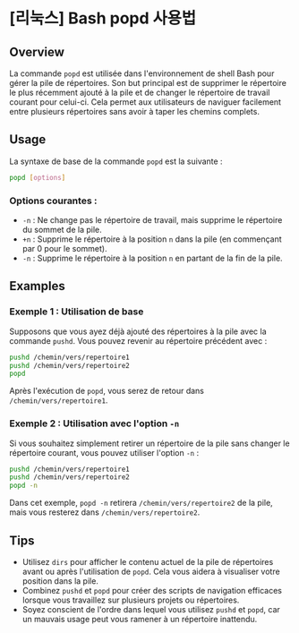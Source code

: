 # [리눅스] Bash popd 사용법

## Overview
La commande `popd` est utilisée dans l'environnement de shell Bash pour gérer la pile de répertoires. Son but principal est de supprimer le répertoire le plus récemment ajouté à la pile et de changer le répertoire de travail courant pour celui-ci. Cela permet aux utilisateurs de naviguer facilement entre plusieurs répertoires sans avoir à taper les chemins complets.

## Usage
La syntaxe de base de la commande `popd` est la suivante :

```bash
popd [options]
```

### Options courantes :
- `-n` : Ne change pas le répertoire de travail, mais supprime le répertoire du sommet de la pile.
- `+n` : Supprime le répertoire à la position `n` dans la pile (en commençant par 0 pour le sommet).
- `-n` : Supprime le répertoire à la position `n` en partant de la fin de la pile.

## Examples
### Exemple 1 : Utilisation de base
Supposons que vous ayez déjà ajouté des répertoires à la pile avec la commande `pushd`. Vous pouvez revenir au répertoire précédent avec :

```bash
pushd /chemin/vers/repertoire1
pushd /chemin/vers/repertoire2
popd
```

Après l'exécution de `popd`, vous serez de retour dans `/chemin/vers/repertoire1`.

### Exemple 2 : Utilisation avec l'option `-n`
Si vous souhaitez simplement retirer un répertoire de la pile sans changer le répertoire courant, vous pouvez utiliser l'option `-n` :

```bash
pushd /chemin/vers/repertoire1
pushd /chemin/vers/repertoire2
popd -n
```

Dans cet exemple, `popd -n` retirera `/chemin/vers/repertoire2` de la pile, mais vous resterez dans `/chemin/vers/repertoire2`.

## Tips
- Utilisez `dirs` pour afficher le contenu actuel de la pile de répertoires avant ou après l'utilisation de `popd`. Cela vous aidera à visualiser votre position dans la pile.
- Combinez `pushd` et `popd` pour créer des scripts de navigation efficaces lorsque vous travaillez sur plusieurs projets ou répertoires.
- Soyez conscient de l'ordre dans lequel vous utilisez `pushd` et `popd`, car un mauvais usage peut vous ramener à un répertoire inattendu.